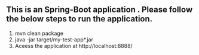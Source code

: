 ## This is an Spring-Boot application . Please follow the below steps to run the application.

1. mvn clean package
2. java -jar target/my-test-app*.jar
3. Aceess the application at http://localhost:8888/
